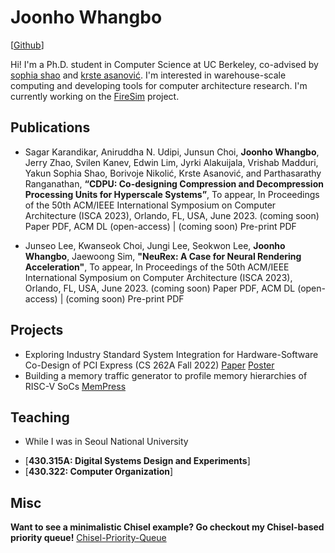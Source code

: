 # Joonho Whangbo

[[Github](https://github.com/joey0320)]

Hi! I'm a Ph.D. student in Computer Science at UC Berkeley, co-advised by [sophia shao](https://people.eecs.berkeley.edu/~ysshao/) and [krste asanović](https://people.eecs.berkeley.edu/~krste/). I'm interested in warehouse-scale computing and developing tools for computer architecture research. I'm currently working on the [FireSim](https://fires.im/) project.

## Publications
* Sagar Karandikar, Aniruddha N. Udipi, Junsun Choi, **Joonho Whangbo**, Jerry Zhao, Svilen Kanev, Edwin Lim, Jyrki Alakuijala, Vrishab Madduri, Yakun Sophia Shao, Borivoje Nikolić, Krste Asanović, and Parthasarathy Ranganathan, **“CDPU: Co-designing Compression and Decompression Processing Units for Hyperscale Systems”**, To appear, In Proceedings of the 50th ACM/IEEE International Symposium on Computer Architecture (ISCA 2023), Orlando, FL, USA, June 2023.
(coming soon) Paper PDF, ACM DL (open-access) | (coming soon) Pre-print PDF

* Junseo Lee, Kwanseok Choi, Jungi Lee, Seokwon Lee, **Joonho Whangbo**, Jaewoong Sim, **"NeuRex: A Case for Neural Rendering Acceleration"**, To appear, In Proceedings of the 50th ACM/IEEE International Symposium on Computer Architecture (ISCA 2023), Orlando, FL, USA, June 2023.
(coming soon) Paper PDF, ACM DL (open-access) | (coming soon) Pre-print PDF

## Projects
- Exploring Industry Standard System Integration for Hardware-Software Co-Design of PCI Express (CS 262A Fall 2022) [Paper](https://people.eecs.berkeley.edu/~kubitron/courses/cs262a-F22/projects/reports/project5_report_ver2.pdf) [Poster](https://people.eecs.berkeley.edu/~kubitron/courses/cs262a-F22/projects/reports/project5_poster.pdf)
- Building a memory traffic generator to profile memory hierarchies of RISC-V SoCs [MemPress](https://github.com/ucb-bar/mempress)

## Teaching
* While I was in Seoul National University
- [**430.315A: Digital Systems Design and Experiments**]
- [**430.322: Computer Organization**]
  
## Misc
**Want to see a minimalistic Chisel example? Go checkout my Chisel-based priority queue!**  [Chisel-Priority-Queue](https://github.com/joey0320/chisel-priorityqueue)

